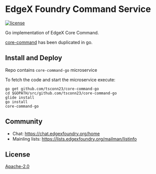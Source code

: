 # EdgeX Foundry Command Service
[![license](https://img.shields.io/badge/license-Apache%20v2.0-blue.svg)](LICENSE)

Go implementation of EdgeX Core Command.

[core-command](https://github.com/tsconn23/core-command) has been duplicated in go.


## Install and Deploy
Repo contains `core-command-go` microservice

To fetch the code and start the microservice execute:

```
go get github.com/tsconn23/core-command-go
cd $GOPATH/src/github.com/tsconn23/core-command-go
glide install
go install
core-command-go
```
## Community
- Chat: https://chat.edgexfoundry.org/home
- Mainling lists: https://lists.edgexfoundry.org/mailman/listinfo

## License
[Apache-2.0](LICENSE)

